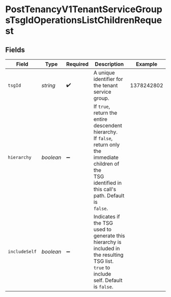 # PostTenancyV1TenantServiceGroupsTsgIdOperationsListChildrenRequest


## Fields

| Field                                                                                                                                                             | Type                                                                                                                                                              | Required                                                                                                                                                          | Description                                                                                                                                                       | Example                                                                                                                                                           |
| ----------------------------------------------------------------------------------------------------------------------------------------------------------------- | ----------------------------------------------------------------------------------------------------------------------------------------------------------------- | ----------------------------------------------------------------------------------------------------------------------------------------------------------------- | ----------------------------------------------------------------------------------------------------------------------------------------------------------------- | ----------------------------------------------------------------------------------------------------------------------------------------------------------------- |
| `tsgId`                                                                                                                                                           | *string*                                                                                                                                                          | :heavy_check_mark:                                                                                                                                                | A unique identifier for the tenant service group.<br/>                                                                                                            | 1378242802                                                                                                                                                        |
| `hierarchy`                                                                                                                                                       | *boolean*                                                                                                                                                         | :heavy_minus_sign:                                                                                                                                                | If `true`, return the entire descendent hierarchy.<br/>If `false`, return only the immediate children of the<br/>TSG identified in this call's path. Default is<br/>`false`.<br/> |                                                                                                                                                                   |
| `includeSelf`                                                                                                                                                     | *boolean*                                                                                                                                                         | :heavy_minus_sign:                                                                                                                                                | Indicates if the TSG used to generate this hierarchy is<br/>included in the resulting TSG list. `true` to include<br/>self. Default is `false`.<br/>              |                                                                                                                                                                   |